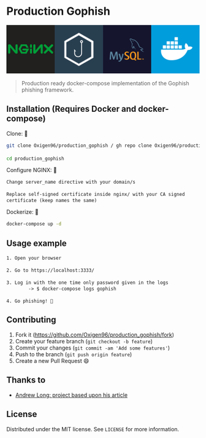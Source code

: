 # Production Gophish

![Production Gophish logo](logo.png)

> Production ready docker-compose implementation of the Gophish phishing framework.

## Installation (Requires **Docker** and **docker-compose**)

Clone: 🐑

```sh
git clone Oxigen96/production_gophish / gh repo clone Oxigen96/production_gophish

cd production_gophish
```

Configure NGINX: 🔧

```text
Change server_name directive with your domain/s

Replace self-signed certificate inside nginx/ with your CA signed certificate (keep names the same)
```

Dockerize: 🐳

```sh
docker-compose up -d
```

## Usage example

```text
1. Open your browser

2. Go to https://localhost:3333/

3. Log in with the one time only password given in the logs
        -> $ docker-compose logs gophish

4. Go phishing! 🎣
```

<!-- _For more examples and usage, please refer to the [Wiki][wiki]._ -->

<!-- ## Release History
* 0.2.1
    * CHANGE: Update docs (module code remains unchanged)
* 0.2.0
    * CHANGE: Remove `setDefaultXYZ()`
    * ADD: Add `init()`
* 0.1.1
    * FIX: Crash when calling `baz()` (Thanks @GenerousContributorName!)
* 0.1.0
    * The first proper release
    * CHANGE: Rename `foo()` to `bar()`
* 0.0.1
    * Work in progress -->

## Contributing

1. Fork it (<https://github.com/Oxigen96/production_gophish/fork>)
2. Create your feature branch (`git checkout -b feature`)
3. Commit your changes (`git commit -am 'Add some features'`)
4. Push to the branch (`git push origin feature`)
5. Create a new Pull Request 😄

## Thanks to

- [Andrew Long: project based upon his article](https://medium.com/swlh/production-ready-gophish-with-nginx-mysql-and-docker-68db412d6cdd)

## License

Distributed under the MIT license. See ``LICENSE`` for more information.

[wiki]: https://github.com/Oxigen96/production_gophish/wiki
